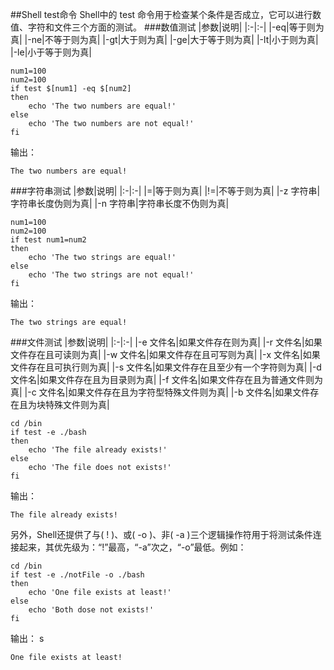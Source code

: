 ##Shell test命令
Shell中的 test 命令用于检查某个条件是否成立，它可以进行数值、字符和文件三个方面的测试。
###数值测试
|参数|说明|
|:-|:-|
|-eq|等于则为真|
|-ne|不等于则为真|
|-gt|大于则为真|
|-ge|大于等于则为真|
|-lt|小于则为真|
|-le|小于等于则为真|

```
num1=100
num2=100
if test $[num1] -eq $[num2]
then
    echo 'The two numbers are equal!'
else
    echo 'The two numbers are not equal!'
fi
```
输出：

```
The two numbers are equal!
```
###字符串测试
|参数|说明|
|:-|:-|
|=|等于则为真|
|!=|不等于则为真|
|-z 字符串|字符串长度伪则为真|
|-n 字符串|字符串长度不伪则为真|

```
num1=100
num2=100
if test num1=num2
then
    echo 'The two strings are equal!'
else
    echo 'The two strings are not equal!'
fi
```
输出：

```
The two strings are equal!
```
###文件测试
|参数|说明|
|:-|:-|
|-e 文件名|如果文件存在则为真|
|-r 文件名|如果文件存在且可读则为真|
|-w 文件名|如果文件存在且可写则为真|
|-x 文件名|如果文件存在且可执行则为真|
|-s 文件名|如果文件存在且至少有一个字符则为真|
|-d 文件名|如果文件存在且为目录则为真|
|-f 文件名|如果文件存在且为普通文件则为真|
|-c 文件名|如果文件存在且为字符型特殊文件则为真|
|-b 文件名|如果文件存在且为块特殊文件则为真|

```
cd /bin
if test -e ./bash
then
    echo 'The file already exists!'
else
    echo 'The file does not exists!'
fi
```
输出：

```
The file already exists!
```

另外，Shell还提供了与( ! )、或( -o )、非( -a )三个逻辑操作符用于将测试条件连接起来，其优先级为：“!”最高，“-a”次之，“-o”最低。例如：

```
cd /bin
if test -e ./notFile -o ./bash
then
    echo 'One file exists at least!'
else
    echo 'Both dose not exists!'
fi
```
输出：
s
```
One file exists at least!
```